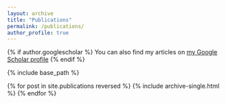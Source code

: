 ```yaml
---
layout: archive
title: "Publications"
permalink: /publications/
author_profile: true
---
```


{% if author.googlescholar %}
  You can also find my articles on [my Google Scholar profile](https://scholar.google.com/citations?user=CdlcSHQAAAAJ&hl=en)
{% endif %}

{% include base_path %}

{% for post in site.publications reversed %}
  {% include archive-single.html %}
{% endfor %}
